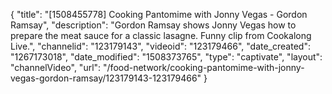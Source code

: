 {
    "title": "[1508455778] Cooking Pantomime with Jonny Vegas - Gordon Ramsay",
    "description": "Gordon Ramsay shows Jonny Vegas how to prepare the meat sauce for a classic lasagne. Funny clip from Cookalong Live.",
    "channelid": "123179143",
    "videoid": "123179466",
    "date_created": "1267173018",
    "date_modified": "1508373765",
    "type": "captivate",
    "layout": "channelVideo",
    "url": "\/food-network\/cooking-pantomime-with-jonny-vegas-gordon-ramsay\/123179143-123179466"
}